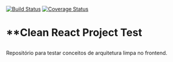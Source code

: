 [![Build Status](https://app.travis-ci.com/JoaoMacedo03/clean-react.svg?branch=main)](https://app.travis-ci.com/JoaoMacedo03/clean-react) [![Coverage Status](https://coveralls.io/repos/github/JoaoMacedo03/clean-react/badge.svg?branch=main)](https://coveralls.io/github/JoaoMacedo03/clean-react?branch=main)

# **Clean React Project Test

##

Repositório para testar conceitos de arquitetura limpa no frontend.